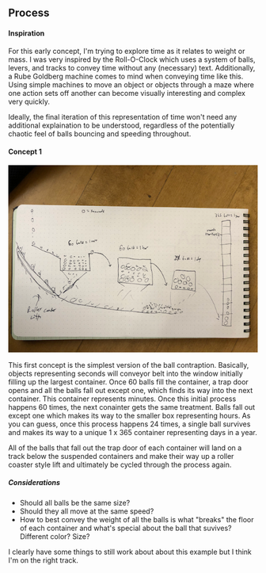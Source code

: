 ## Process

#### Inspiration

For this early concept, I'm trying to explore time as it relates to weight or mass. I was very inspired by the Roll-O-Clock which uses a system of balls, levers, and tracks to convey time without any (necessary) text. Additionally, a Rube Goldberg machine comes to mind when conveying time like this. Using simple machines to move an object or objects through a maze where one action sets off another can become visually interesting and complex very quickly.

Ideally, the final iteration of this representation of time won't need any additional explaination to be understood, regardless of the potentially chaotic feel of balls bouncing and speeding throughout.

#### Concept 1

![concept 1](concept1.png "Ball contraption")

This first concept is the simplest version of the ball contraption. Basically, objects representing seconds will conveyor belt into the window initially filling up the largest container. Once 60 balls fill the container, a trap door opens and all the balls fall out except one, which finds its way into the next container. This container represents minutes. Once this initial process happens 60 times, the next conainter gets the same treatment. Balls fall out except one which makes its way to the smaller box representing hours. As you can guess, once this process happens 24 times, a single ball survives and makes its way to a unique 1 x 365 container representing days in a year.

All of the balls that fall out the trap door of each container will land on a track below the suspended containers and make their way up a roller coaster style lift and ultimately be cycled through the process again.

##### Considerations

- Should all balls be the same size?
- Should they all move at the same speed?
- How to best convey the weight of all the balls is what "breaks" the floor of each container and what's special about the ball that suvives? Different color? Size?

I clearly have some things to still work about about this example but I think I'm on the right track.
